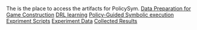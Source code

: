 The is the place to access the artifacts for PolicySym.
[Data Preparation for Game Construction]()
[DRL learning]()
[Policy-Guided Symbolic execution]()
[Expriment Scripts]()
[Experiment Data]()
[Collected Results]()
